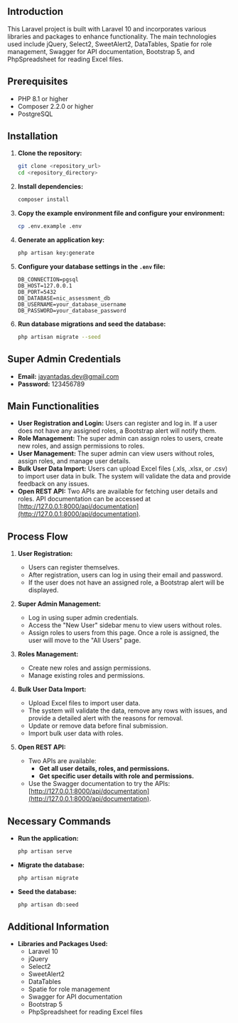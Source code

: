 ## Introduction

This Laravel project is built with Laravel 10 and incorporates various libraries and packages to enhance functionality. The main technologies used include jQuery, Select2, SweetAlert2, DataTables, Spatie for role management, Swagger for API documentation, Bootstrap 5, and PhpSpreadsheet for reading Excel files.

## Prerequisites

- PHP 8.1 or higher
- Composer 2.2.0 or higher
- PostgreSQL

## Installation

1. **Clone the repository:**
    ```bash
    git clone <repository_url>
    cd <repository_directory>
    ```

2. **Install dependencies:**
    ```bash
    composer install
    ```

3. **Copy the example environment file and configure your environment:**
    ```bash
    cp .env.example .env
    ```

4. **Generate an application key:**
    ```bash
    php artisan key:generate
    ```

5. **Configure your database settings in the `.env` file:**
    ```
    DB_CONNECTION=pgsql
    DB_HOST=127.0.0.1
    DB_PORT=5432
    DB_DATABASE=nic_assessment_db
    DB_USERNAME=your_database_username
    DB_PASSWORD=your_database_password
    ```

6. **Run database migrations and seed the database:**
    ```bash
    php artisan migrate --seed
    ```

## Super Admin Credentials

- **Email:** jayantadas.dev@gmail.com
- **Password:** 123456789

## Main Functionalities

- **User Registration and Login:** Users can register and log in. If a user does not have any assigned roles, a Bootstrap alert will notify them.
- **Role Management:** The super admin can assign roles to users, create new roles, and assign permissions to roles.
- **User Management:** The super admin can view users without roles, assign roles, and manage user details.
- **Bulk User Data Import:** Users can upload Excel files (.xls, .xlsx, or .csv) to import user data in bulk. The system will validate the data and provide feedback on any issues.
- **Open REST API:** Two APIs are available for fetching user details and roles. API documentation can be accessed at [http://127.0.0.1:8000/api/documentation](http://127.0.0.1:8000/api/documentation).

## Process Flow

1. **User Registration:**
    - Users can register themselves.
    - After registration, users can log in using their email and password.
    - If the user does not have an assigned role, a Bootstrap alert will be displayed.

2. **Super Admin Management:**
    - Log in using super admin credentials.
    - Access the "New User" sidebar menu to view users without roles.
    - Assign roles to users from this page. Once a role is assigned, the user will move to the "All Users" page.

3. **Roles Management:**
    - Create new roles and assign permissions.
    - Manage existing roles and permissions.

4. **Bulk User Data Import:**
    - Upload Excel files to import user data.
    - The system will validate the data, remove any rows with issues, and provide a detailed alert with the reasons for removal.
    - Update or remove data before final submission.
    - Import bulk user data with roles.

5. **Open REST API:**
    - Two APIs are available:
        - **Get all user details, roles, and permissions.**
        - **Get specific user details with role and permissions.**
    - Use the Swagger documentation to try the APIs: [http://127.0.0.1:8000/api/documentation](http://127.0.0.1:8000/api/documentation).

## Necessary Commands

- **Run the application:**
    ```bash
    php artisan serve
    ```

- **Migrate the database:**
    ```bash
    php artisan migrate
    ```

- **Seed the database:**
    ```bash
    php artisan db:seed
    ```

## Additional Information

- **Libraries and Packages Used:**
    - Laravel 10
    - jQuery
    - Select2
    - SweetAlert2
    - DataTables
    - Spatie for role management
    - Swagger for API documentation
    - Bootstrap 5
    - PhpSpreadsheet for reading Excel files
